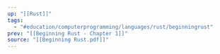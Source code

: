 ```yaml
---
up: "[[Rust]]"
tags:
  - "#education/computerprogramming/languages/rust/beginningrust"
prev: "[[Beginning Rust - Chapter 1]]"
source: "[[Beginning Rust.pdf]]"
---
```



